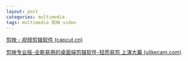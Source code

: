 ```yaml
---
layout: post
categories: multimedia
tags: multimedia 剪映 video
---
```


[剪映 - 视频剪辑软件 (capcut.cn)](https://www.capcut.cn/)

[剪映专业版-全能易用的桌面端剪辑软件-轻而易剪 上演大幕 (ulikecam.com)](https://lv.ulikecam.com/)